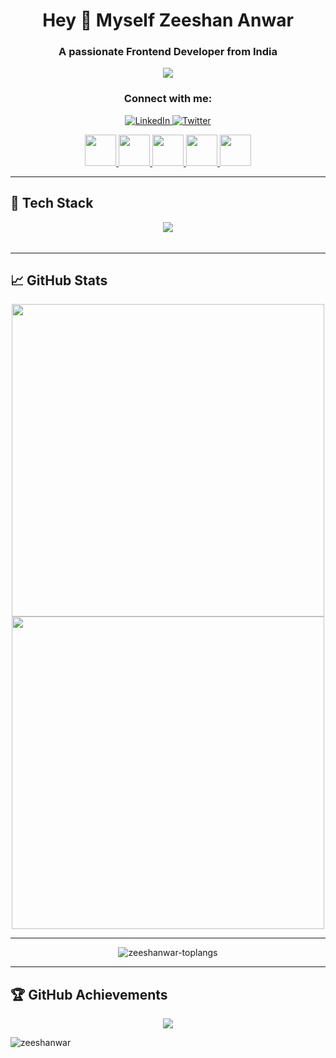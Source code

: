<h1 align="center">Hey 👋 Myself Zeeshan Anwar</h1>
<h3 align="center">A passionate Frontend Developer from India</h3>

<p align="center">
  <img src="https://readme-typing-svg.herokuapp.com?font=Fira+Code&pause=1000&color=00F7D1&size=22&center=true&vCenter=true&width=500&lines=Frontend+Developer;AI+and+ML+Enthusiast;Passionate+about+Coding" />
</p>

<h3 align="center">Connect with me:</h3>
<p align="center">
<a href="https://linkedin.com/in/zeeshanwar-524836" target="_blank">
    <img src="https://img.shields.io/badge/LinkedIn-blue?style=for-the-badge&logo=linkedin" alt="LinkedIn">
  </a>
  <a href="https://twitter.com/mainhoonzee" target="_blank">
    <img src="https://img.shields.io/badge/Twitter-blue?style=for-the-badge&logo=twitter" alt="Twitter">
  </a>
</p>

<!-- <p align="center">
  <a href="https://linkedin.com/in/yourprofile" target="_blank">
      <img src="https://skillicons.dev/icons?i=linkedin" width="40" />
  </a>
    
  <a href="https://twitter.com/yourprofile" target="_blank">
      <img src="https://skillicons.dev/icons?i=twitter" width="40" />
  </a>
    
  <a href="https://github.com/zeeshanwar" target="_blank">
      <img src="https://skillicons.dev/icons?i=github" width="40" />
  </a>
    
  <a href="mailto:yourmail@example.com" target="_blank">
      <img src="https://img.shields.io/badge/Gmail-D14836?style=for-the-badge&logo=gmail&logoColor=white" height="30" />
  </a>
    
  <a href="https://discord.gg/yourdiscord" target="_blank">
      <img src="https://skillicons.dev/icons?i=discord" width="40" />
  </a>
</p> -->

<div align="center">
    <a href="https://linkedin.com/in/yourprofile" target="_blank">
        <img src="https://skillicons.dev/icons?i=linkedin" width="50">
    </a>
    <a href="https://twitter.com/yourprofile" target="_blank">
        <img src="https://skillicons.dev/icons?i=twitter" width="50">
    </a>
    <a href="https://github.com/zeeshanwar" target="_blank">
        <img src="https://skillicons.dev/icons?i=github" width="50">
    </a>
    <a href="mailto:yourmail@example.com">
        <img src="https://skillicons.dev/icons?i=gmail" width="50">
    </a>
    <a href="https://discord.gg/yourdiscord" target="_blank">
        <img src="https://skillicons.dev/icons?i=discord" width="50">
    </a>
</div>





---

## 🚀 Tech Stack

<p align="center">
  <a href="https://skillicons.dev">
    <img align="center" src="https://skillicons.dev/icons?i=htmx,python,react,js,html,css,sass,tailwind,bootstrap,materialui,figma,xd,photoshop,nodejs,express,mysql,mongodb,java,c,npm,git,github,netlify,vercel,aws,gcp,tensorflow,pytorch,opencv,vscode" />
  </a>
</p>

<!-- ## 🚀 Tech Stack
<p align="center">
  <a href="https://skillicons.dev">
    <img src="https://skillicons.dev/icons?i=devto,vscode,react,nextjs,js,ts,html,css,tailwind,bootstrap,materialui,sass,redux,contextapi,nodejs,express,java,python,cpp,php,r,graphql,sqlite,mysql,postgresql,mongodb,firebase,redis,prisma,supabase,git,github,gitlab,bitbucket,docker,kubernetes,linux,bash,nginx,aws,gcp,azure,cloudflare,vercel,netlify,postman,figma,xd,photoshop,illustrator,blender,tensorflow,pytorch,opencv,scikit-learn,fastapi,flask,django,selenium,astro,threejs,chartjs,wordpress,woocommerce,strapi,spark,kafka,hive,cassandra,neo4j,couchdb,dynamodb" />
  </a>
</p> -->

<img height="5"/>

<!-- <br/> -->

---

## 📈 GitHub Stats

<p align="center">
  <img src="https://github-readme-stats.vercel.app/api?username=zeeshanwar&show_icons=true&theme=radical" width="500"/>
  <img src="https://github-readme-streak-stats.herokuapp.com/?user=zeeshanwar&theme=radical" width="500"/>
</p>

---

<p align="center">
  <img src="https://github-readme-stats.vercel.app/api/top-langs?username=zeeshanwar&theme=tokyonight&show_icons=true&locale=en&layout=compact" alt="zeeshanwar-toplangs" />
</p>

---

## 🏆 GitHub Achievements

<p align="center">
  <img src="https://github-profile-trophy.vercel.app/?username=zeeshanwar&theme=onedark&margin-w=5" />
</p>

<p align="left"> <img src="https://komarev.com/ghpvc/?username=zeeshanwar&label=Profile%20views&color=0e75b6&style=flat" alt="zeeshanwar" /> </p>

<p></p>

<!--
**zeeshanwar/zeeshanwar** is a ✨ _special_ ✨ repository because its `README.md` (this file) appears on your GitHub profile.

Here are some ideas to get you started:

- 🔭 I’m currently working on ...
- 🌱 I’m currently learning ...
- 👯 I’m looking to collaborate on ...
- 🤔 I’m looking for help with ...
- 💬 Ask me about ...
- 📫 How to reach me: ...
- 😄 Pronouns: ...
- ⚡ Fun fact: ...
-->
